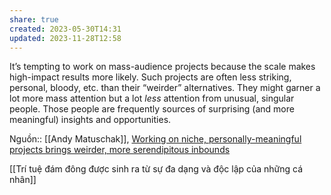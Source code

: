 ```yaml
---
share: true
created: 2023-05-30T14:31
updated: 2023-11-28T12:58
---
```

It’s tempting to work on mass-audience projects because the scale makes high-impact results more likely. Such projects are often less striking, personal, bloody, etc. than their “weirder” alternatives. They might garner a lot more mass attention but a lot _less_ attention from unusual, singular people. Those people are frequently sources of surprising (and more meaningful) insights and opportunities.

Nguồn:: [[Andy Matuschak]], [Working on niche, personally-meaningful projects brings weirder, more serendipitous inbounds](https://notes.andymatuschak.org/z2DABWsGLkXcCuUet2scfD1duL1ZHBztwGKp)

[[Trí tuệ đám đông được sinh ra từ sự đa dạng và độc lập của những cá nhân]] 